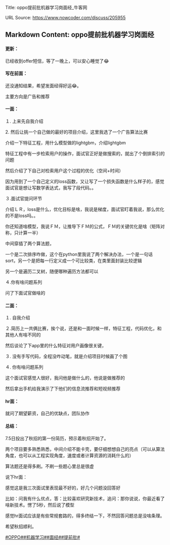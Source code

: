 Title: oppo提前批机器学习岗面经_牛客网

URL Source: https://www.nowcoder.com/discuss/205955

Markdown Content:
oppo提前批机器学习岗面经
--------------

#### 更新：

已经收到offer短信，等了一晚上，可以安心睡觉了😂

#### 写在前面：

还没通知结果，希望发面经得好运😂。

主要方向是广告和推荐

#### 一面：

１. 上来先自我介绍

2\. 然后让挑一个自己做的最好的项目介绍，这里我选了一个广告算法比赛

介绍一下特征工程，用什么模型做的lightgbm，介绍lightgbm

特征工程中有一步检索用户的操作，面试官正好是做搜索的，就出了个倒排索引的问题

然后介绍了下自己对检索用户这个过程的优化（空间+时间）

因为用到了一个自己定义的loss函数，又让写了一个损失函数是什么样子的，感觉面试官是想让写数学表达式，我写了段代码。。

３.面试官提问环节

介绍ＬＲ，loss是什么，优化目标是啥，我说是梯度，面试官盯着我说，那么优化的不是loss吗。。

你还知道啥模型，我说ＦＭ，让推导下ＦＭ的公式，ＦＭ的关键优化是啥（矩阵对称，只计算一半）

中间穿插了两个算法题，

一个是二次排序咋做，这个在python里我说了两个解决办法，一个是一句话sort，另一个是把每一行定义成一个可比较类，在类里面封装比较逻辑

另一个是遍历二叉树，随便哪种遍历方法都可以

４.你有啥问题系列

问了下面试官做啥的

#### 二面：

１. 自我介绍

２.简历上一共俩比赛，挨个说，还是和一面时候一样，特征工程，代码优化，和其他人有啥不同的

然后谈论了下app里的什么特征对用户画像很关键，

３. 没有手写代码，全程没咋动笔，就是介绍项目时候画了个图

４. 你有啥问题系列

这个面试官感觉人很好，我问他是做什么的，他说是做推荐的

然后拿出手机给我演示了下他们的信息流推荐和短视频推荐

#### hr面：

就问了期望薪资，自己的优缺点，团队协作

#### 总结：

7.5日投出了秋招的第一份简历，预示着秋招开始了。

两个项目要多熟悉熟悉，中间介绍不能卡壳，要仔细想想自己的亮点（可以从算法角度，也可以从工程实现角度，速度或者计算资源的消耗什么的）

算法题还是得多刷。不刷一些题心里总是很虚

说下hr面：

感觉这是我三次面试里表现最不好的，好几个问题没回答好

比如：问我有什么优点，答：比较喜欢研究新技术，追问：那你说说，你最近看了啥新技术。愣了5秒，然后说了模型

感觉hr面试应该是有些常规套路的，得多终结一下，不然回答问题总是没啥条理。

希望秋招顺利。

[#OPPO#](https://www.nowcoder.com/enterprise/676/discussion)[#机器学习#](https://www.nowcoder.com/creation/subject/1d21b7f0279f49f9bdb350c0e103df4f)[#面经#](https://www.nowcoder.com/creation/subject/928d551be73f40db82c0ed83286c8783)[#提前批#](https://www.nowcoder.com/creation/subject/60e0088aa7964253b37cd6a57a5ea2cd)
